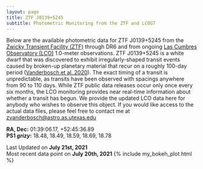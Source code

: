 ```yaml
---
layout: page
title: ZTF J0139+5245 
subtitle: Photometric Monitoring from the ZTF and LCOGT
---
```


Below are the available photometric data for ZTF J0139+5245 from the [Zwicky Transient Facility (ZTF)](https://www.ztf.caltech.edu/) through DR6 and from ongoing [Las Cumbres Observatory (LCO)](https://lco.global/) 1.0-meter observations. ZTF J0139+5245 is a white dwarf that was discovered to exhibit irregularly-shaped transit events caused by broken-up planetary material that recur on a roughly 100-day period ([Vanderbosch et al. 2020](https://ui.adsabs.harvard.edu/abs/2020ApJ...897..171V/abstract)). The exact timing of a transit is unpredictable, as transits have been observed with spacings anywhere from 90 to 110 days. While ZTF public data releases occur only once every six months, the LCO monitoring provides near real-time information about whether a transit has begun. We provide the updated LCO data here for anybody who wishes to observe this object. If you would like access to the actual data files, please feel free to contact me at zvanderbosch@astro.as.utexas.edu

__RA, Dec:__ 01:39:06.17,  +52:45:36.89  
__PS1 *grizy*:__ 18.48, 18.49, 18.59, 18.69, 18.78


Last Updated on **July 21st, 2021**  
Most recent data point on **July 20th, 2021**
{% include my_bokeh_plot.html %}
